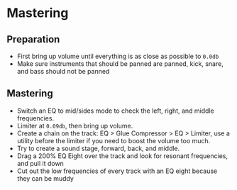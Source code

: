 # Mastering

## Preparation

- First bring up volume until everything is as close as possible to `0.0db`
- Make sure instruments that should be panned are panned, kick, snare, and bass should not be panned

## Mastering

- Switch an EQ to mid/sides mode to check the left, right, and middle frequencies.
- Limiter at `0.09db`, then bring up volume.
- Create a chain on the track: EQ > Glue Compressor > EQ > Limiter, use a utility before the limiter if you need to boost the volume too much.
- Try to create a sound stage, forward, back, and middle.
- Drag a 200% EQ Eight over the track and look for resonant frequencies, and pull it down
- Cut out the low frequencies of every track with an EQ eight because they can be muddy
